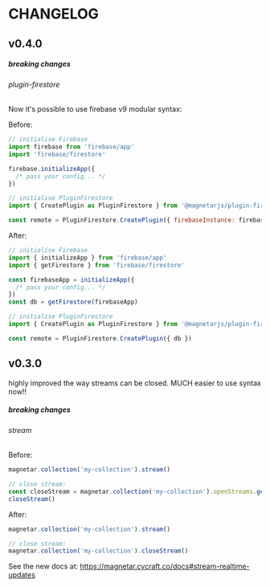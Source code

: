 # CHANGELOG

## v0.4.0

##### breaking changes

###### plugin-firestore

Now it's possible to use firebase v9 modular syntax:

Before:

```js
// initialise Firebase
import firebase from 'firebase/app'
import 'firebase/firestore'

firebase.initializeApp({
  /* pass your config... */
})

// initialise PluginFirestore
import { CreatePlugin as PluginFirestore } from '@magnetarjs/plugin-firestore'

const remote = PluginFirestore.CreatePlugin({ firebaseInstance: firebase })
```

After:

```js
// initialise Firebase
import { initializeApp } from 'firebase/app'
import { getFirestore } from 'firebase/firestore'

const firebaseApp = initializeApp({
  /* pass your config... */
})
const db = getFirestore(firebaseApp)

// initialise PluginFirestore
import { CreatePlugin as PluginFirestore } from '@magnetarjs/plugin-firestore'

const remote = PluginFirestore.CreatePlugin({ db })
```

## v0.3.0

highly improved the way streams can be closed. MUCH easier to use syntax now!!

##### breaking changes

###### stream

Before:

```js
magnetar.collection('my-collection').stream()

// close stream:
const closeStream = magnetar.collection('my-collection').openStreams.get(undefined)
closeStream()
```

After:

```js
magnetar.collection('my-collection').stream()

// close stream:
magnetar.collection('my-collection').closeStream()
```

See the new docs at: https://magnetar.cycraft.co/docs#stream-realtime-updates
